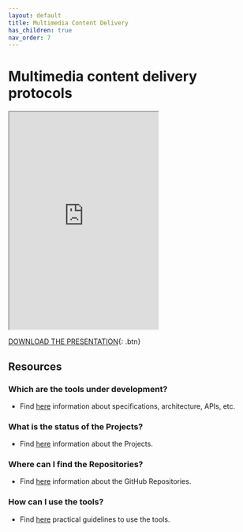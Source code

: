```yaml
---
layout: default
title: Multimedia Content Delivery
has_children: true
nav_order: 7
---
```


# Multimedia content delivery protocols
<iframe width="60%" height="440" src="https://drive.google.com/file/d/1lBt2d_toxfhqUAMr3YZw9Cm6-ZzsbpOM/preview"></iframe>

[DOWNLOAD THE PRESENTATION](https://drive.google.com/file/d/1lBt2d_toxfhqUAMr3YZw9Cm6-ZzsbpOM/preview){: .btn} 

## Resources
### Which are the tools under development?
* Find [here](./under-development.html) information about specifications, architecture, APIs, etc.
### What is the status of the Projects?
* Find [here](./projects.html) information about the Projects.
### Where can I find the Repositories?
* Find [here](./repositories.html) information about the GitHub Repositories.
### How can I use the tools?
* Find [here](./tutorials.html) practical guidelines to use the tools.
